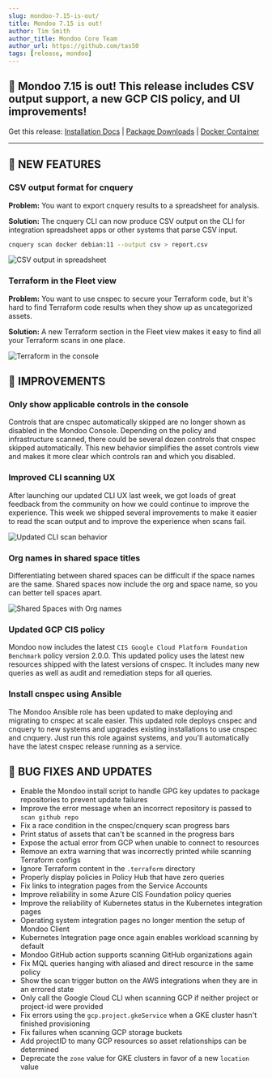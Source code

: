 ```yaml
---
slug: mondoo-7.15-is-out/
title: Mondoo 7.15 is out!
author: Tim Smith
author_title: Mondoo Core Team
author_url: https://github.com/tas50
tags: [release, mondoo]
---
```


## 🥳 Mondoo 7.15 is out! This release includes CSV output support, a new GCP CIS policy, and UI improvements!

Get this release: [Installation Docs](/cnspec/) | [Package Downloads](https://releases.mondoo.com/cnspec/) | [Docker Container](https://hub.docker.com/r/mondoo/cnspec)

---

## 🎉 NEW FEATURES

### CSV output format for cnquery

**Problem:** You want to export cnquery results to a spreadsheet for analysis.

**Solution:** The cnquery CLI can now produce CSV output on the CLI for integration spreadsheet apps or other systems that parse CSV input.

```bash
cnquery scan docker debian:11 --output csv > report.csv
```

![CSV output in spreadsheet](/img/releases/2023-01-31-mondoo-7.15-is-out/csv.png)

### Terraform in the Fleet view

**Problem:** You want to use cnspec to secure your Terraform code, but it's hard to find Terraform code results when they show up as uncategorized assets.

**Solution:** A new Terraform section in the Fleet view makes it easy to find all your Terraform scans in one place.

![Terraform in the console](/img/releases/2023-01-31-mondoo-7.15-is-out/terraform.png)

## 🧹 IMPROVEMENTS

### Only show applicable controls in the console

Controls that are cnspec automatically skipped are no longer shown as disabled in the Mondoo Console. Depending on the policy and infrastructure scanned, there could be several dozen controls that cnspec skipped automatically. This new behavior simplifies the asset controls view and makes it more clear which controls ran and which you disabled.

### Improved CLI scanning UX

After launching our updated CLI UX last week, we got loads of great feedback from the community on how we could continue to improve the experience. This week we shipped several improvements to make it easier to read the scan output and to improve the experience when scans fail.

![Updated CLI scan behavior](/img/releases/2023-01-31-mondoo-7.15-is-out/cli.gif)

### Org names in shared space titles

Differentiating between shared spaces can be difficult if the space names are the same. Shared spaces now include the org and space name, so you can better tell spaces apart.

![Shared Spaces with Org names](/img/releases/2023-01-31-mondoo-7.15-is-out/orgs.png)

### Updated GCP CIS policy

Mondoo now includes the latest `CIS Google Cloud Platform Foundation Benchmark` policy version 2.0.0. This updated policy uses the latest new resources shipped with the latest versions of cnspec. It includes many new queries as well as audit and remediation steps for all queries.

### Install cnspec using Ansible

The Mondoo Ansible role has been updated to make deploying and migrating to cnspec at scale easier. This updated role deploys cnspec and cnquery to new systems and upgrades existing installations to use cnspec and cnquery. Just run this role against systems, and you'll automatically have the latest cnspec release running as a service.

## 🐛 BUG FIXES AND UPDATES

- Enable the Mondoo install script to handle GPG key updates to package repositories to prevent update failures
- Improve the error message when an incorrect repository is passed to `scan github repo`
- Fix a race condition in the cnspec/cnquery scan progress bars
- Print status of assets that can't be scanned in the progress bars
- Expose the actual error from GCP when unable to connect to resources
- Remove an extra warning that was incorrectly printed while scanning Terraform configs
- Ignore Terraform content in the `.terraform` directory
- Properly display policies in Policy Hub that have zero queries
- Fix links to integration pages from the Service Accounts
- Improve reliability in some Azure CIS Foundation policy queries
- Improve the reliability of Kubernetes status in the Kubernetes integration pages
- Operating system integration pages no longer mention the setup of Mondoo Client
- Kubernetes Integration page once again enables workload scanning by default
- Mondoo GitHub action supports scanning GitHub organizations again
- Fix MQL queries hanging with aliased and direct resource in the same policy
- Show the scan trigger button on the AWS integrations when they are in an errored state
- Only call the Google Cloud CLI when scanning GCP if neither project or project-id were provided
- Fix errors using the `gcp.project.gkeService` when a GKE cluster hasn't finished provisioning
- Fix failures when scanning GCP storage buckets
- Add projectID to many GCP resources so asset relationships can be determined
- Deprecate the `zone` value for GKE clusters in favor of a new `location` value
